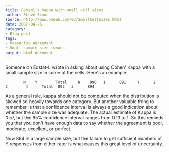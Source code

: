 ```yaml
---
title: Cohen\'s Kappa with small cell sizes
author: Steve Simon
source: http://www.pmean.com/07/SmallCellSizes.html
date: 2007-04-26
category:
- Blog post
tags:
- Measuring agreement
- Small sample size issues
output: html_document
---
```

Someone on Edstat-L wrote in asking about using Cohen\' Kappa with a
small sample size in some of the cells. Here\'s an example:

`        N    Y        Total     N    890   1      891     Y      2   2        4      Total  892   3      894`

As a general rule, kappa should not be computed when the distribution is
skewed so heavily towards one category. But another valuable thing to
remember is that a confidence interval is always a good indication about
whether the sample size was adequate. The actual estimate of Kappa is
0.57, but the 95% confidence interval ranges from 0.13 to 1. So this
reminds you that you don\'t have enough data to say whether the
agreement is poor, moderate, excellent, or perfect.

Now 894 is a large sample size, but the failure to get sufficient
numbers of Y responses from either rater is what causes this great level
of uncertainty.

